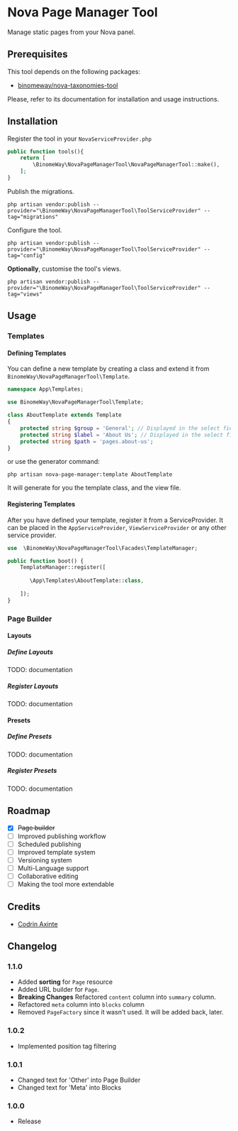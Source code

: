 # Nova Page Manager Tool

Manage static pages from your Nova panel.

## Prerequisites

This tool depends on the following packages:

- [binomeway/nova-taxonomies-tool](https://github.com/binomeway/nova-taxonomies-tool)

Please, refer to its documentation for installation and usage instructions.

## Installation

Register the tool in your `NovaServiceProvider.php`

```php
public function tools(){
    return [
        \BinomeWay\NovaPageManagerTool\NovaPageManagerTool::make(),
    ];
}
```

Publish the migrations.

```shell
php artisan vendor:publish --provider="\BinomeWay\NovaPageManagerTool\ToolServiceProvider" --tag="migrations"
```

Configure the tool.

```shell
php artisan vendor:publish --provider="\BinomeWay\NovaPageManagerTool\ToolServiceProvider" --tag="config"
```

**Optionally**, customise the tool's views.

```shell
php artisan vendor:publish --provider="\BinomeWay\NovaPageManagerTool\ToolServiceProvider" --tag="views"
```

## Usage

### Templates

#### Defining Templates

You can define a new template by creating a class and extend it from `BinomeWay\NovaPageManagerTool\Template`.

```php
namespace App\Templates;

use BinomeWay\NovaPageManagerTool\Template;

class AboutTemplate extends Template
{
    protected string $group = 'General'; // Displayed in the select field
    protected string $label = 'About Us'; // Displayed in the select field
    protected string $path = 'pages.about-us';
}

```

or use the generator command:

```shell
php artisan nova-page-manager:template AboutTemplate
```

It will generate for you the template class, and the view file.

#### Registering Templates

After you have defined your template, register it from a ServiceProvider. It can be placed in the `AppServiceProvider`, `ViewServiceProvider` or any other service provider.

```php
use  \BinomeWay\NovaPageManagerTool\Facades\TemplateManager;

public function boot() {
    TemplateManager::register([
   
       \App\Templates\AboutTemplate::class,
   
    ]);
}
```
### Page Builder

#### Layouts

##### Define Layouts

TODO: documentation

##### Register Layouts

TODO: documentation

#### Presets

##### Define Presets

TODO: documentation

##### Register Presets

TODO: documentation


## Roadmap

- [X] ~~Page builder~~
- [ ] Improved publishing workflow
- [ ] Scheduled publishing
- [ ] Improved template system
- [ ] Versioning system
- [ ] Multi-Language support
- [ ] Collaborative editing
- [ ] Making the tool more extendable

## Credits

- [Codrin Axinte](https://github.com/codrin-axinte)


## Changelog

### 1.1.0
 - Added **sorting** for `Page` resource
 - Added URL builder for `Page`.
 - **Breaking Changes** Refactored `content` column into `summary` column.
 - Refactored `meta` column into `blocks` column
 - Removed `PageFactory` since it wasn't used. It will be added back, later.


### 1.0.2
 - Implemented position tag filtering

### 1.0.1
- Changed text for 'Other' into Page Builder
- Changed text for 'Meta' into Blocks

### 1.0.0
- Release
